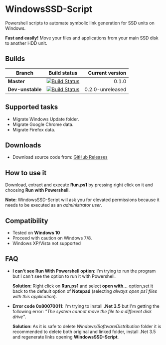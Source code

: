 # WindowsSSD-Script

Powershell scripts to automate symbolic link generation for SSD units on Windows. 

**Fast and easily!** Move your files and applications from your main SSD disk to another HDD unit.

## Builds

| **Branch**      | Build status | Current version |
| --------------- |:-------------:| -----:|
| **Master**        | [![Build Status](https://ci.appveyor.com/api/projects/status/rxn77j64dn3s50r8/branch/master?svg=true)](https://ci.appveyor.com/project/dacanizares/windowsssd-script/branch/master) | 0.1.0  |
| **Dev-unstable**  | [![Build Status](https://ci.appveyor.com/api/projects/status/rxn77j64dn3s50r8/branch/dev?svg=true)](https://ci.appveyor.com/project/dacanizares/windowsssd-script/branch/dev) | 0.2.0-unreleased    |

## Supported tasks

* Migrate Windows Update folder.
* Migrate Google Chrome data.
* Migrate Firefox data.

## Downloads

* Download source code from: [GitHub Releases](https://github.com/equilaterus/WindowsSSD-Script/releases)

## How to use it

Download, extract and execute **Run.ps1** by pressing right click on it and choosing **Run with Powershell**.

 **Note**: WindowsSSD-Script will ask you for elevated permissions because it needs to be executed as an *administrator user*.

## Compatibility

* Tested on **Windows 10**
* Proceed with caution on Windows 7/8.
* Windows XP/Vista not supported

## FAQ

* **I can't see Run With Powershell option**: I'm trying to run the program but I can't see the option to run it with Powershell.

    **Solution**: Right click on **Run.ps1** and select **open with...** option,set it back to the default option of **Notepad** (selecting *always open ps1 files with this application*).

*  **Error code 0x80070011**: I'm trying to install **.Net 3.5** but I'm getting the following error: *"The system cannot move the file to a different disk drive"*.

    **Solution**: As it is safe to delete *Windows/SoftwareDistribution* folder it is recommended to delete both original and linked folder, install .Net 3.5 and regenerate links opening **WindowsSSD-Script**.
